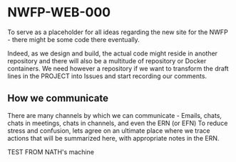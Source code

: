 # NWFP-WEB-000
To serve as a placeholder for all ideas regarding the new site for the NWFP - there might be some code there eventually. 

Indeed, as we design and build, the actual code might reside in another repository and there will also be a multitude of repository or Docker containers. 
We need however a repository if we want to transform the draft lines in the PROJECT into Issues and start recording our comments. 

## How we communicate 

There are many channels by which we can communicate - Emails, chats, chats in meetings, chats in channels, and even the ERN (or EFN) 
To reduce stress and confusion, lets agree on an ultimate place where we trace actions that will be summarized here, with appropriate notes in the ERN. 

TEST FROM NATH's machine 
